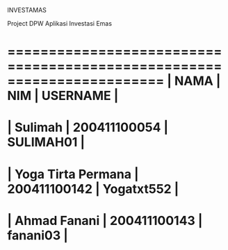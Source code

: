 INVESTAMAS

Project DPW Aplikasi Investasi Emas

=======================================================================
|              NAMA              |       NIM       |     USERNAME     |
=======================================================================
|  Sulimah                       |  200411100054   |  SULIMAH01       |
=======================================================================
|  Yoga Tirta Permana            |  200411100142   |  Yogatxt552      |
=======================================================================
|  Ahmad Fanani                  |  200411100143   |  fanani03        |
=======================================================================
